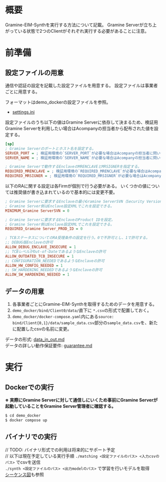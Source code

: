 # 概要
Gramine-EIM-Synthを実行する方法について記載。
Gramine Serverが立ち上がっている状態で2つのClientがそれぞれ実行する必要があることに注意。

# 前準備
## 設定ファイルの用意

通信や認証の設定を記載した設定ファイルを用意する。
設定ファイルは事業者ごとに用意する。

フォーマットはdemo_dockerの設定ファイルを参照。
- [settings.ini](../demo_docker/bind/Client0/settings.ini)

設定ファイルのうち以下の値はGramine Serverに依存して決まるため、検証用Gramine Serverを利用したい場合はAcompanyの担当者から配布された値を設定する。

```ini
[sp]
; Gramine Serverのポートとホスト名を設定する。
SERVER_PORT = ; 検証用環境の`SERVER_PORT`が必要な場合はAcompanyの担当者に問い合わせてください。
SERVER_NAME = ; 検証用環境の`SERVER_NAME`が必要な場合はAcompanyの担当者に問い合わせてください。

; Gramine Serverで動作するEnclaveのMRENCLAVEとMRSIGNERを指定する。
REQUIRED_MRENCLAVE = ; 検証用環境の`REQUIRED_MRENCLAVE`が必要な場合はAcompanyの担当者に問い合わせてください。
REQUIRED_MRSIGNER = ; 検証用環境の`REQUIRED_MRSIGNER`が必要な場合はAcompanyの担当者に問い合わせてください。
```

以下のRAに関する設定は各Firmが個別で行う必要がある。
いくつかの値については推奨値が書き込まれているので基本的には変更不要。
```ini
; Gramine Serverに要求するEnclaveの最小Gramine ServerSVN（Security Version Number）を設定。
; Gramine Server側はEnclave設定XMLでこれを設定できる。
MINIMUM_Gramine ServerSVN = 0

; Gramine Serverに要求するEnclaveのProduct IDを設定。
; Gramine Server側はEnclave設定XMLでこれを設定できる。
REQUIRED_Gramine Server_PROD_ID = 0

; TCBステータスについてのRA受理条件の設定を行う。0で不許可とし、1で許可する。
;; DEBUG版Enclaveの許可
ALLOW_DEBUG_ENCLAVE_INSECURE = 1
;; TCBレベルがOut-of-DateであるようなEnclaveの許可
ALLOW_OUTDATED_TCB_INSECURE = 1
;; CONFIGURATION_NEEDEDであるようなEnclaveの許可
ALLOW_HW_CONFIG_NEEDED = 1
;; SW_HARDENING_NEEDEDであるようなEnclaveの許可
ALLOW_SW_HARDENING_NEEDED = 1
```

## データの用意
1. 各事業者ごとにGramine-EIM-Synthを取得するためのデータを用意する。
2. `demo_docker/bind/Client0/data/`直下に `*.csv`の形式で配置しておく。
3. `demo_docker/docker-compose.yaml`内にある`source: bind/Client{0,1}/data/sample_data.csv`部分の`sample_data.csv`を、新たに配置したcsvの名前に変更。

データの形式: [data_in_out.md](../docs/data_in_out.md)  
データの詳しい動作保証要件: [guarantee.md](../docs/guarantee.md)

# 実行
## Dockerでの実行
**※ 実際にGramine Serverに対して通信しにいくため事前にGramine Serverが起動していることをGramine Server管理者に確認する。**

```bash
$ cd demo_docker
$ docker compose up
```

## バイナリでの実行
// TODO: バイナリ形式での利用は将来的にサポート予定  
// 以下は現在予定している実行手順
`./matching <設定ファイルのパス> <入力csvのパス>` でcsvを送信   
`./synth <設定ファイルのパス> <出力modelのパス>` で学習を行いモデルを取得  
[シーケンス図](../docs/server_state.md#ステータスの遷移イメージ)も参照